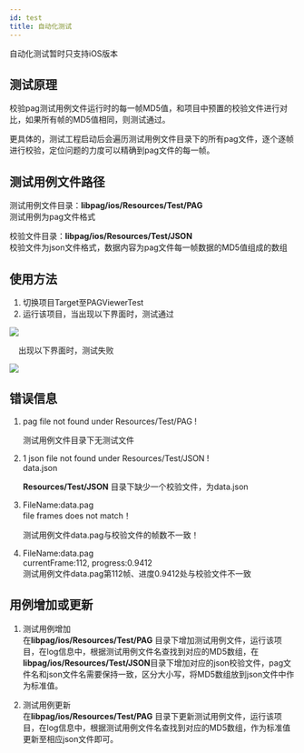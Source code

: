 ```yaml
---
id: test
title: 自动化测试
---
```


自动化测试暂时只支持iOS版本


## 测试原理
校验pag测试用例文件运行时的每一帧MD5值，和项目中预置的校验文件进行对比，如果所有帧的MD5值相同，则测试通过。

更具体的，测试工程启动后会遍历测试用例文件目录下的所有pag文件，逐个逐帧进行校验，定位问题的力度可以精确到pag文件的每一帧。


## 测试用例文件路径
测试用例文件目录：**libpag/ios/Resources/Test/PAG** <br/>
测试用例为pag文件格式

校验文件目录：**libpag/ios/Resources/Test/JSON** <br/>
校验文件为json文件格式，数据内容为pag文件每一帧数据的MD5值组成的数组


## 使用方法
 1. 切换项目Target至PAGViewerTest
 2. 运行该项目，当出现以下界面时，测试通过


![](/img/success.jpg)
 
   &nbsp;&nbsp;&nbsp;&nbsp;出现以下界面时，测试失败


![](/img/fail.jpg)

## 错误信息
 1. pag file not found under Resources/Test/PAG !
 
    测试用例文件目录下无测试文件
 
 2.  1 json file not found under Resources/Test/JSON !<br/>
     data.json
     
     **Resources/Test/JSON** 目录下缺少一个校验文件，为data.json
 3. FileName:data.pag<br/>
    file frames does not match！
    
    测试用例文件data.pag与校验文件的帧数不一致！
 4. FileName:data.pag<br/>
    currentFrame:112, progress:0.9412 <br/>
    测试用例文件data.pag第112帧、进度0.9412处与校验文件不一致


## 用例增加或更新
 1. 测试用例增加<br/>
    在**libpag/ios/Resources/Test/PAG** 目录下增加测试用例文件，运行该项目，在log信息中，根据测试用例文件名查找到对应的MD5数组，在**libpag/ios/Resources/Test/JSON**目录下增加对应的json校验文件，pag文件名和json文件名需要保持一致，区分大小写，将MD5数组放到json文件中作为标准值。
 
 2. 测试用例更新<br/>
    在**libpag/ios/Resources/Test/PAG** 目录下更新测试用例文件，运行该项目，在log信息中，根据测试用例文件名查找到对应的MD5数组，作为标准值更新至相应json文件即可。
    
    
   
